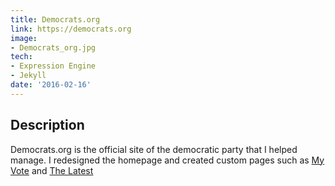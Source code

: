 ```yaml
---
title: Democrats.org
link: https://democrats.org
image:
- Democrats_org.jpg
tech:
- Expression Engine
- Jekyll
date: '2016-02-16'
---
```


## Description
Democrats.org is the official site of the democratic party that I helped manage. I redesigned the homepage and created custom pages such as [My Vote](/project/my-vote) and [The Latest](/project/the-latest)

